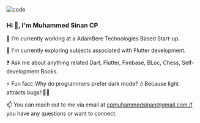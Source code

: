 
![code](https://github.com/MUHAMMEDSINANCP/MUHAMMED-SINAN-CP/assets/68960205/17edb6c9-518f-476d-849c-91f3886ac2fa)

### Hi 👋, I'm Muhammed Sinan CP

🔭 I’m currently working at a AdamBere Technologies Based Start-up.

🌱 I'm currently exploring subjects associated with Flutter development.

❓ Ask me about anything related Dart, Flutter, Firebase, BLoc, Chess, Self-development Books.

⚡ Fun fact: Why do programmers prefer dark mode? :) Because light attracts bugs!!😶‍🌫️

 📫 You can reach out to me via email at cpmuhammedsinan@gmail.com.if you have any questions or want to connect.
